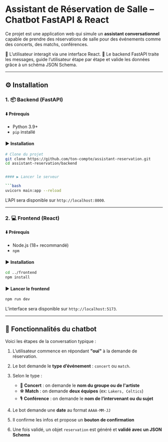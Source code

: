 # Assistant de Réservation de Salle – Chatbot FastAPI & React

Ce projet est une application web qui simule un **assistant conversationnel** capable de prendre des réservations de salle pour des événements comme des concerts, des matchs, conférences.

💬 L’utilisateur interagit via une interface React.
🤖 Le backend FastAPI traite les messages, guide l’utilisateur étape par étape et valide les données grâce à un schéma JSON Schema.

---

## ⚙️ Installation

### 1. 📦 Backend (FastAPI)

#### ⬇️ Prérequis

* Python 3.9+
* `pip` installé

#### ▶️ Installation

```bash
# Clone du projet
git clone https://github.com/ton-compte/assistant-reservation.git
cd assistant-reservation/backend


#### ▶️ Lancer le serveur

```bash
uvicorn main:app --reload
```

L’API sera disponible sur `http://localhost:8000`.

---

### 2. 💻 Frontend (React)

#### ⬇️ Prérequis

* Node.js (18+ recommandé)
* `npm`

#### ▶️ Installation

```bash
cd ../frontend
npm install
```

#### ▶️ Lancer le frontend

```bash
npm run dev
```

L’interface sera disponible sur `http://localhost:5173`.

---

## 🧠 Fonctionnalités du chatbot

Voici les étapes de la conversation typique :

1. L’utilisateur commence en répondant **"oui"** à la demande de réservation.
2. Le bot demande le **type d’événement** : `concert` ou `match`.
3. Selon le type :

   * 🎤 **Concert** : on demande le **nom du groupe ou de l'artiste**
   * ⚽ **Match** : on demande **deux équipes** (ex: `Lakers, Celtics`)
   * 🎙️ **Conférence** : on demande le **nom de l’intervenant ou du sujet**
4. Le bot demande une **date** au format `AAAA-MM-JJ`
5. Il confirme les infos et propose un **bouton de confirmation**
6. Une fois validé, un objet `reservation` est généré et **validé avec un JSON Schema**
